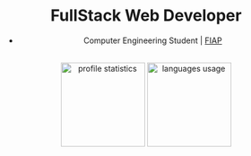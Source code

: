 <div align="center">
  <p>
    
  # FullStack Web Developer
  </p>
  <p>
    
  - Computer Engineering Student | [FIAP](https://www.fiap.com.br/)
    
  </p>
</div>

<br>

<div align="center">
<img height="150em" alt="profile statistics"src="https://github-readme-stats.vercel.app/api?username=fischer8&show_icons=true&theme=dark"/> 
<img height="150em" alt="languages usage" src="https://github-readme-stats.vercel.app/api/top-langs/?username=fischer8&layout=compact&theme=dark"/>
</div>
<div style="display: inline_block" align="center">
